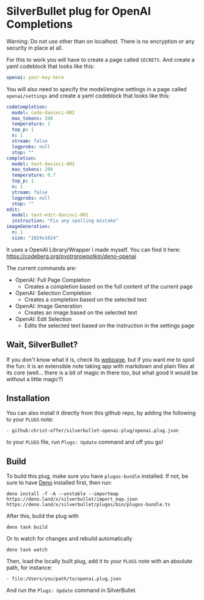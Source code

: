 # SilverBullet plug for OpenAI Completions

Warning: Do not use other than on localhost. There is no encryption or any
security in place at all.

For this to work you will have to create a page called `SECRETS`. And create a
yaml codeblock that looks like this:

```yaml
openai: your-key-here
```

You will also need to specify the model/engine settings in a page called
`openai/settings` and create a yaml codeblock that looks like this:

```yaml
codeCompletion:
  model: code-davinci-002
  max_tokens: 200
  temperature: 1
  top_p: 1
  n: 1
  stream: false
  logprobs: null
  stop: ""
completion:
  model: text-davinci-002
  max_tokens: 200
  temperature: 0.7
  top_p: 1
  n: 1
  stream: false
  logprobs: null
  stop: ""
edit:
  model: text-edit-davinci-001
  instruction: "Fix any spelling mistake"
imageGeneration:
  n: 1
  size: "1024x1024"
```

It uses a OpenAI Library/Wrapper I made myself. You can find it here:
https://codeberg.org/pyotrgrowpotkin/deno-openai

The current commands are:

- OpenAI: Full Page Completion
  - Creates a completion based on the full content of the current page
- OpenAI: Selection Completion
  - Creates a completion based on the selected text
- OpenAI: Image Generation
  - Creates an image based on the selected text
- OpenAI: Edit Selection
  - Edits the selected text based on the instruction in the settings page

## Wait, SilverBullet?

If you don't know what it is, check its [webpage](https://silverbullet.md), but
if you want me to spoil the fun: it is an extensible note taking app with
markdown and plain files at its core (well... there is a bit of magic in there
too, but what good it would be without a little magic?)

## Installation

You can also install it directly from this github repo, by adding the following
to your `PLUGS` note:

```
- github:christ-offer/silverbullet-openai-plug/openai.plug.json
```

to your `PLUGS` file, run `Plugs: Update` command and off you go!

## Build

To build this plug, make sure you have `plugos-bundle` installed. If not, be
sure to have [Deno](https://deno.land) installed first, then run:

```shell
deno install -f -A --unstable --importmap https://deno.land/x/silverbullet/import_map.json https://deno.land/x/silverbullet/plugos/bin/plugos-bundle.ts
```

After this, build the plug with

```shell
deno task build
```

Or to watch for changes and rebuild automatically

```shell
deno task watch
```

Then, load the locally built plug, add it to your `PLUGS` note with an absolute
path, for instance:

```
- file:/Users/you/path/to/openai.plug.json
```

And run the `Plugs: Update` command in SilverBullet.
